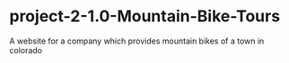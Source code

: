 # project-2-1.0-Mountain-Bike-Tours
A website for a company which provides mountain bikes of a town in colorado
